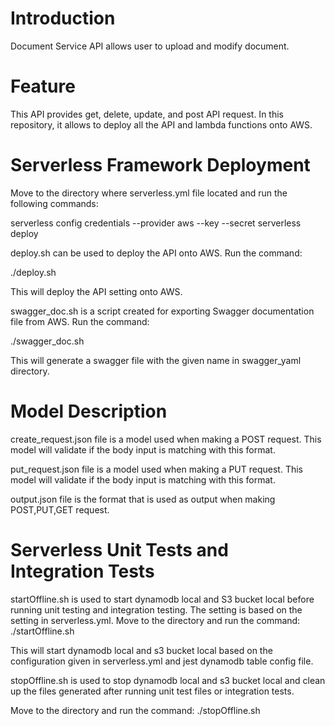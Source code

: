 <!--
title: Document Service REST API 
description: This section is a breif description about deployment of Document Service REST API using Serverless Framework
layout: Doc
framework: v1
platform: AWS
language: nodeJS
authorName: Yi 
-->

# Introduction 

Document Service API allows user to upload and modify document.

# Feature

This API provides get, delete, update, and post API request. In this repository, 
it allows to deploy all the API and lambda functions onto AWS.

# Serverless Framework Deployment

Move to the directory where serverless.yml file located and run the following commands:

serverless config credentials --provider aws --key <key> --secret <secret key>
serverless deploy

deploy.sh can be used to deploy the API onto AWS. 
Run the command: 

./deploy.sh 

This will deploy the API setting onto AWS. 

swagger_doc.sh is a script created for exporting Swagger documentation file from AWS. 
Run the command: 

./swagger_doc.sh <FILENAME> 


This will generate a swagger file with the given name in swagger_yaml directory. 

# Model Description 

create_request.json file is a model used when making a POST request. This model will validate if the body input is matching with this format. 

put_request.json file is a model used when making a PUT request. This model will validate if the body input is matching with this format. 

output.json file is the format that is used as output when making POST,PUT,GET request.


# Serverless Unit Tests and Integration Tests

startOffline.sh is used to start dynamodb local and S3 bucket local before running unit testing and integration testing. The setting is based on the setting in serverless.yml. 
Move to the directory and run the command: 
./startOffline.sh 

This will start dynamodb local and s3 bucket local based on the configuration given in serverless.yml and jest dynamodb table config file. 

stopOffline.sh is used to stop dynamodb local and s3 bucket local and clean up the files generated after running unit test files or integration tests. 

Move to the directory and run the command: 
./stopOffline.sh
